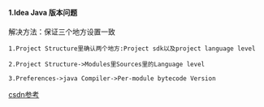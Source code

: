 #### 1.Idea Java 版本问题
  
  解决方法：保证三个地方设置一致
  
    1.Project Structure里确认两个地方:Project sdk以及project language level
    
    2.Project Structure->Modules里Sources里的Language level

    3.Preferences->java Compiler->Per-module bytecode Version
   [csdn参考](http://blog.csdn.net/thousa_ho/article/details/72867352)
